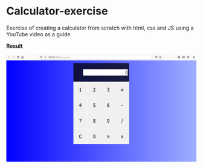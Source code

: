 # Calculator-exercise
Exercise of creating a calculator from scratch with html, css and JS using a YouTube video as a guide

**Result**

<img src="img/calculator.png"> 
